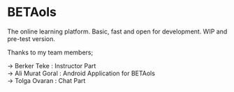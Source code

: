 # BETAols

The online learning platform. Basic, fast and open for development. WIP and pre-test version.

Thanks to my team members;

 -> Berker Teke      : Instructor Part  
 -> Ali Murat Goral  : Android Application for BETAols  
 -> Tolga Ovaran     : Chat Part
